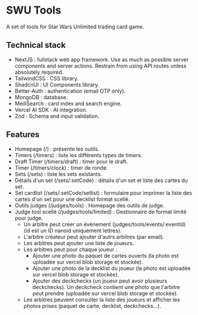 # SWU Tools

A set of tools for Star Wars Unlimited trading card game.

## Technical stack

- NextJS : fullstack web app framework. Use as much as possible server components and server actions. Restrain from using API routes unless absolutely required.
- TailwindCSS : CSS library.
- ShadcnUI : UI Components library.
- Better-Auth : authentication (email OTP only).
- MongoDB : database.
- MeiliSearch : card index and search engine.
- Vercel AI SDK : AI integration.
- Zod : Schema and input validation.

## Features

- Homepage (/) : présente les outils.
- Timers (/timers) : liste les différents types de timers.
- Draft Timer (/timers/draft) : timer pour le draft.
- Timer (/timers/clock) : timer de ronde.
- Sets (/sets) : liste les sets existants.
- Détails d'un set (/sets/:setCode) : détails d'un set et liste des cartes du set.
- Set cardlist (/sets/:setCode/setlist) : formulaire pour imprimer la liste des cartes d'un set pour une decklist format scellé.
- Outils judges (/judges/tools) : Homepage des outils de judge.
- Judge tool scellé (/judges/tools/limited) : Gestionnaire de format limité pour judge.
  - Un arbitre peut créer un évènement (judges/tools/events/:eventId) (id est un ID nanoid uniquement lettres).
  - L'arbitre créateur peut ajouter d'autrs arbitres (par email).
  - Les arbitres peut ajouter une liste de joueurs.
  - Les arbitres peut pour chaque joueur :
    - Ajouter une photo du paquet de cartes ouverts (la photo est uploadée sur vercel blob storage et stockée).
    - Ajouter une photo de la decklist du joueur (la photo est uploadée sur vercel blob storage et stockée).
    - Ajouter des deckchecks (un joueur peut avoir plusieurs deckchecks). Un deckcheck contient une photo que l'arbitre peut prendre (uploadée sur vercel blob storage et stockée).
  - Les arbitres peuvent consulter la liste des joueurs et afficher les photos prises (paquet de carte, decklist, deckchecks...).